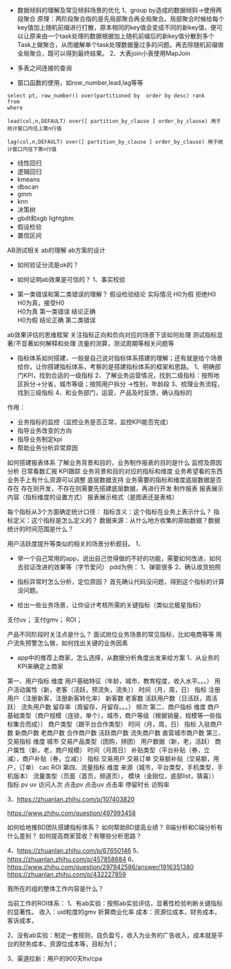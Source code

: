 

* 数据倾斜的理解及常见倾斜场景的优化
1、group by造成的数据倾斜->使用两段聚合
原理：两阶段聚合指的是先局部聚合再全局聚合。局部聚合时候给每个key值加上随机前缀进行打散，原本相同的key值会变成不同的新key值，便可以让原来由一个task处理的数据根据加上随机前缀后的新key值分散到多个Task上做聚合，从而缓解单个task处理数据量过多的问题。再去除随机前缀做全局聚合，既可以得到最终结果。
2、大表join小表使用MapJoin


* 多表之间连接的查询
* 窗口函数的使用，如row_number,lead,lag等等
```
select pt, row_number() over(partitioned by  order by desc) rank 
from 
where 

lead(col,n,DEFAULT) over([ partition_by_clause ] order_by_clause) 用于统计窗口内往上第n行值

lag(col,n,DEFAULT) over([ partition_by_clause ] order_by_clause) 用于统计窗口内往下第n行值
```

* 线性回归
* 逻辑回归
* kmeans
* dbscan
* gmm
* knn
* 决策树
* gbdt和xgb lightgbm
* 假设检验
* 置信区间


AB测试相关
ab的理解
ab方案的设计
* 如何验证分流是ok的？
* 如何证明ab效果是可信的？
1、事实校验


* 第一类错误和第二类错误的理解？
            假设检验结论
实际情况     H0为假 拒绝H0    H0为真，接受H0      
H0为真        第一类错误         结论正确       
H0为假         结论正确         第二类错误

ab效果评估的思维框架
关注指标正向和负向对应的场景下该如何处理
测试指标显著/不显著如何解释和处理
流量的测算，测试周期等相关问题等


* 指标体系如何搭建，一般是自己说对指标体系搭建的理解；还有就是给个场景给你，让你搭建指标体系，考察的是搭建指标体系的框架和思路。
1、明确部门KPI，找到合适的一级指标
2、了解业务运营情况，找到二级指标：按照地区拆分->分省，城市等级；按照用户拆分 ->性别，年龄段
3、梳理业务流程，找到三级指标
4、和业务部门，运营，产品及时反馈，确认指标的




作用：
* 业务指标的监控（监控业务是否正常，监控KPI能否完成）
* 指导业务改变的方向
* 指导业务制定kpi
* 帮助业务分析异常原因

如何搭建报表体系
了解业务背景和目的，业务制作报表的目的是什么
监控及原因分析
日常看数汇报
KPI跟踪
业务背景和目的对应的指标和维度
业务希望看的东西
业务手上有什么资源可以调整
底层数据支持
业务需要的指标和维度底层数据是否存在
存在则开发，不存在则需要先搭建底层数据，再进行开发
制作报表
报表展示内容（指标维度的设置方式）
报表展示格式（是图表还是表格）


每个指标从3个方面确定统计口径：
指标含义：这个指标在业务上表示什么？
指标定义：这个指标是怎么定义的？
数据来源：从什么地方收集的原始数据？数据统计的时间范围是什么？



用户活跃度提升等类似的相关的场景分析题目。
1、

* 举一个自己常用的app，说出自己觉得做的不好的功能，需要如何改进，如何去验证改进的效果等（字节爱问）
pdd为例：
1、弹窗很多
2、确认收货拍照

* 指标异常时怎么分析，定位原因？
首先确认代码没问题，得到这个指标的计算没问题。


* 给出一些业务场景，让你设计考核所需的关键指标（类似北极星指标）

支付uv；
支付gmv；
ROI；

产品不同阶段时关注点是什么？
面试岗位业务场景的常见指标，比如电商等等
用户流失预警怎么做，如何找出关键的业务因素
* app中的推荐上商家，怎么选择，从数据分析角度出发来给方案
1、从业务的KPI来确定上商家


第一、用户指标
维度
用户基础特征（年龄，城市，教育程度，收入水平。。。）
用户活动属性（新，老客（活跃，预流失，流失））
时间（月，周，日）
指标
注册用户（注册新客，注册新客转化率）
新客数
老客数
活跃用户数（日活跃，周活跃）
流失用户数
留存率（周留存，月留存。。。）
频次
第二、商户指标
维度
商户基础类型（商户规模（连锁，单个），城市，商户等级（根据销量，规模等一些指标集合而成））
商户类型（跟平台合作类型）
时间（月，周，日）
指标
入驻商户数
新商户数
老商户数
合作商户数
活跃商户数
流失商户数
直营城市商户数
第三、交易指标
维度
城市
交易产品类型（团购，拼团）
用户数据（新，老，活跃）
商户属性（新，老，商户规模）
时间（月周日）
补贴类型（平台补贴（券，立减），商户补贴（券，立减））
指标
交易用户
交易订单
交易额补贴（交易额，用户，订单）
cac
ROI
第四、流量指标
维度
来源（城市，平台类型，手机类型，手机版本）
流量类型（页面（首页，频道页），
模块（金刚位，底部list，猜喜））
指标
pv
uv
访问人次
点击pv
点击uv
点击率
停留时长
访购率




3、https://zhuanlan.zhihu.com/p/107403820

https://www.zhihu.com/question/497993458

如何给地推BD团队搭建指标体系？
如何帮助BD提高业绩？
B端分析和C端分析有什么差别？
如何提高商家营收？有哪些分析思路？



4、https://zhuanlan.zhihu.com/p/67650146
5、https://zhuanlan.zhihu.com/p/457858684
6、https://www.zhihu.com/question/297942586/answer/1916351380
https://zhuanlan.zhihu.com/p/432227859


我所在的组的整体工作内容是什么？







当前工作的ROI体系：
1、有ab实验：按照ab实验评估，显著性检验判断关键指标的显著性。
收入：uid粒度的gmv 折算商业化率
成本：资源位成本，财务成本，客诉成本，


2、没有ab实验：制定一套规则，自负盈亏，收入为业务的广告收入，成本就是平台的财务成本，资源位成本等，目标为1；


3、渠道拉新：用户的900天ltv/cpa
